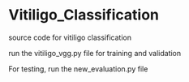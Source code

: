 # Vitiligo_Classification
source code for vitiligo classification

run the vitiligo_vgg.py file for training and validation

For testing, run the new_evaluation.py file
